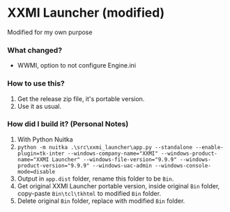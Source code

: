 # XXMI Launcher (modified)
Modified for my own purpose

### What changed?
- WWMI, option to not configure Engine.ini

### How to use this?
1. Get the release zip file, it's portable version.
2. Use it as usual.

### How did I build it? (Personal Notes)
1. With Python Nuitka
2. `python -m nuitka .\src\xxmi_launcher\app.py --standalone --enable-plugin=tk-inter --windows-company-name="XXMI" --windows-product-name="XXMI Launcher" --windows-file-version="9.9.9" --windows-product-version="9.9.9" --windows-uac-admin --windows-console-mode=disable`
3. Output in `app.dist` folder, rename this folder to be `Bin`.
4. Get original XXMI Launcher portable version, inside original `Bin` folder, copy-paste `Bin\tcl\tkhtml` to modified `Bin` folder.
5. Delete original `Bin` folder, replace with modified `Bin` folder.
